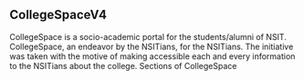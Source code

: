 ## CollegeSpaceV4

CollegeSpace is a socio-academic portal for the students/alumni of NSIT. CollegeSpace, an endeavor by the NSITians, for the NSITians. The initiative was taken with the motive of making accessible each and every information to the NSITians about the college. Sections of CollegeSpace
